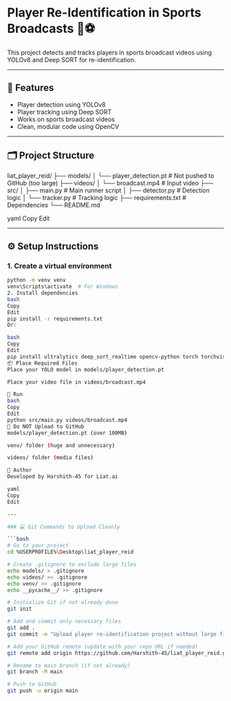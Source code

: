 # Player Re-Identification in Sports Broadcasts 🎥⚽

This project detects and tracks players in sports broadcast videos using YOLOv8 and Deep SORT for re-identification.

---

## 🧠 Features

- Player detection using YOLOv8
- Player tracking using Deep SORT
- Works on sports broadcast videos
- Clean, modular code using OpenCV

---

## 🗂️ Project Structure

liat_player_reid/
├── models/
│ └── player_detection.pt # Not pushed to GitHub (too large)
├── videos/
│ └── broadcast.mp4 # Input video
├── src/
│ ├── main.py # Main runner script
│ ├── detector.py # Detection logic
│ └── tracker.py # Tracking logic
├── requirements.txt # Dependencies
└── README.md

yaml
Copy
Edit

---

## ⚙️ Setup Instructions

### 1. Create a virtual environment

```bash
python -m venv venv
venv\Scripts\activate  # For Windows
2. Install dependencies
bash
Copy
Edit
pip install -r requirements.txt
Or:

bash
Copy
Edit
pip install ultralytics deep_sort_realtime opencv-python torch torchvision
📦 Place Required Files
Place your YOLO model in models/player_detection.pt

Place your video file in videos/broadcast.mp4

🚀 Run
bash
Copy
Edit
python src/main.py videos/broadcast.mp4
🛑 Do NOT Upload to GitHub
models/player_detection.pt (over 100MB)

venv/ folder (huge and unnecessary)

videos/ folder (media files)

🧾 Author
Developed by Harshith-45 for Liat.ai

yaml
Copy
Edit

---

### 💻 Git Commands to Upload Cleanly

```bash
# Go to your project
cd %USERPROFILE%\Desktop\liat_player_reid

# Create .gitignore to exclude large files
echo models/ > .gitignore
echo videos/ >> .gitignore
echo venv/ >> .gitignore
echo __pycache__/ >> .gitignore

# Initialize Git if not already done
git init

# Add and commit only necessary files
git add .
git commit -m "Upload player re-identification project without large files"

# Add your GitHub remote (update with your repo URL if needed)
git remote add origin https://github.com/Harshith-45/liat_player_reid.git

# Rename to main branch (if not already)
git branch -M main

# Push to GitHub
git push -u origin main
